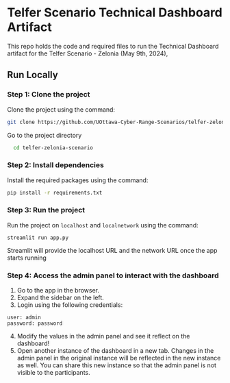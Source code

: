 
# Telfer Scenario Technical Dashboard Artifact

This repo holds the code and required files to run the Technical Dashboard artifact for the Telfer Scenario - Zelonia (May 9th, 2024),


## Run Locally
### Step 1: Clone the project
Clone the project using the command:
```bash
git clone https://github.com/UOttawa-Cyber-Range-Scenarios/telfer-zelonia-scenario.git
```
Go to the project directory

```bash
  cd telfer-zelonia-scenario
```

### Step 2: Install dependencies
Install the required packages using the command:
```bash
pip install -r requirements.txt
```

### Step 3: Run the project
Run the project on ```localhost``` and ```localnetwork``` using the command:
```
streamlit run app.py
``` 
Streamlit will provide the localhost URL and the network URL once the app starts running

### Step 4: Access the admin panel to interact with the dashboard
1) Go to the app in the browser.
2) Expand the sidebar on the left.
3) Login using the following credentials:
```
user: admin
password: password
```

4) Modify the values in the admin panel and see it reflect on the dashboard!
5) Open another instance of the dashboard in a new tab. Changes in the admin panel in the original instance will be reflected in the new instance as well. You can share this new instance so that the admin panel is not visible to the participants.



